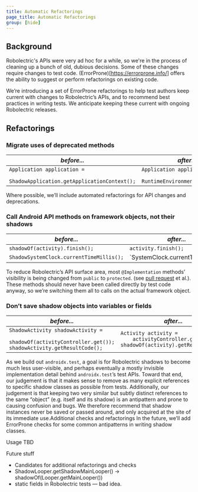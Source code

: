 ```yaml
---
title: Automatic Refactorings
page_title: Automatic Refactorings
group: [hide]
---
```

## Background
Robolectric's APIs were very ad hoc for a while, so we're in the process of cleaning up a bunch of old, dubious decisions. Some of these changes require changes to test code. (ErrorProne)[https://errorprone.info/] offers the ability to suggest or perform refactorings on existing code.

We’re introducing a set of ErrorProne refactorings to help test authors keep current with changes to Robolectric’s APIs, and to recommend best practices in writing tests. We anticipate keeping these current with ongoing Robolectric releases.

## Refactorings

### Migrate uses of deprecated methods

| *before...*                               | *after...*                                            |
| ----------------------------------------- | ----------------------------------------------------- |
| `Application application =`<br>`    ShadowApplication.getApplicationContext();` | `Application application =`<br>`    RuntimeEnvironment.application` |

Where possible, we’ll include automated refactorings for API changes and deprecations.

### Call Android API methods on framework objects, not their shadows

| *before...*                               | *after...*                                            |
| ----------------------------------------- | ----------------------------------------------------- |
| `shadowOf(activity).finish();`            | `activity.finish();`                                  |
| `ShadowSystemClock.currentTimeMillis();`  | `SystemClock.currentTimeMillis();                     |

To reduce Robolectric’s API surface area, most `@Implementation` methods’ visibility is being changed from `public` to `protected`. (see [pull request](https://github.com/robolectric/robolectric/pull/3130) et al.). These methods should never have been called directly by test code anyway, so we’re switching them all to calls on the actual framework object.

### Don’t save shadow objects into variables or fields

| *before...*                               | *after...*                                            |
| ----------------------------------------- | ----------------------------------------------------- |
| `ShadowActivity shadowActivity =`<br>`    shadowOf(activityController.get());`<br>`shadowActivity.getResultCode();` | `Activity activity =`<br>`    activityController.get();`<br>`shadowOf(activity).getResultCode();` |

As we build out `androidx.test`, a goal is for Robolectric shadows to become much less user-visible, and perhaps eventually a mostly invisible implementation detail behind `androidx.test`’s test APIs. Toward that end, our judgement is that it makes sense to remove as many explicit references to specific shadow classes as possible from tests.
Additionally, our judgement is that keeping two very similar but subtly distinct references to the same “object” (e.g. itself and its shadow) is an antipattern and prone to causing confusion and bugs.
We therefore recommend that shadow instances never be saved or passed around, and only acquired at the site of its immediate use.Additional checks and refactorings
In the future, we’ll add ErrorProne checks for some common antipatterns in writing shadow classes.

Usage
TBD

Future stuff
* Candidates for additional refactorings and checks
* ShadowLooper.getShadowMainLooper() -> shadowOf(Looper.getMainLooper())
* static fields in Robolectric tests — bad idea.
